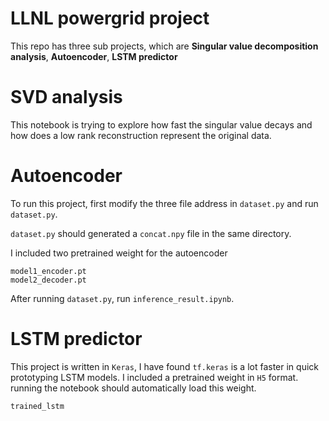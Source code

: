 # LLNL powergrid project

This repo has three sub projects, which are **Singular value decomposition analysis**, **Autoencoder**, **LSTM predictor** <br>


# SVD analysis
This notebook is trying to explore how fast the singular value decays and how does a low rank reconstruction represent the original data.


# Autoencoder

To run this project, first modify the three file address in ```dataset.py``` and run ```dataset.py```.<br>

```dataset.py``` should generated a ```concat.npy``` file in the same directory.

I included two pretrained weight for the autoencoder
```
model1_encoder.pt
model2_decoder.pt
```

After running ```dataset.py```, run ```inference_result.ipynb```. 

# LSTM predictor
This project is written in ```Keras```, I have found ```tf.keras``` is a lot faster in quick prototyping LSTM models. 
I included a pretrained weight in ```H5``` format. running the notebook should automatically load this weight.
```
trained_lstm
```

